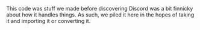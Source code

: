 This code was stuff we made before discovering Discord was a bit finnicky about how it handles things. As such, we piled it here in the hopes of taking it and importing it or converting it.
